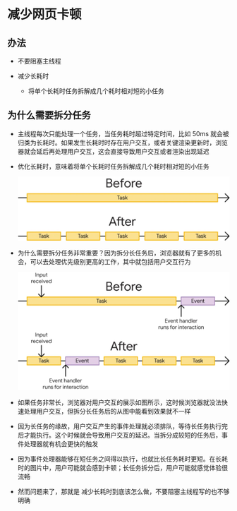 # 减少网页卡顿

## 办法

+ 不要阻塞主线程

+ 减少长耗时

  + 将单个长耗时任务拆解成几个耗时相对短的小任务

## 为什么需要拆分任务

+ 主线程每次只能处理一个任务，当任务耗时超过特定时间，比如 50ms 就会被归类为长耗时。如果发生长耗时时存在用户交互，或者关键渲染更新时，浏览器就会延后再处理用户交互，这会直接导致用户交互或者渲染出现延迟

+ 优化长耗时，意味着将单个长耗时任务拆解成几个耗时相对短的小任务

  ![alt text](长任务拆解.png)

+ 为什么需要拆分任务非常重要？因为拆分长任务后，浏览器就有了更多的机会，可以去处理优先级别更高的工作，其中就包括用户交互行为

  ![alt text](长任务拆解与用户交互.png)

+ 如果任务非常长，浏览器对用户交互的展示如图所示，这时候浏览器就没法快速处理用户交互，但拆分长任务后的从图中能看到效果就不一样

+ 因为长任务的缘故，用户交互产生的事件处理就必须排队，等待长任务执行完后才能执行。这个时候就会导致用户交互的延迟。当拆分成较短的任务后，事件处理器就有机会更快的触发

+ 因为事件处理器能够在短任务之间得以执行，也就比长任务耗时更短。在长耗时的图片中，用户可能就会感到卡顿；长任务拆分后，用户可能就感觉体验很流畅

+ 然而问题来了，那就是 减少长耗时到底该怎么做，不要阻塞主线程写的也不够明确
